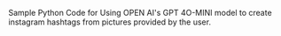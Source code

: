 Sample Python Code for Using OPEN AI's GPT 4O-MINI model to create instagram hashtags from pictures provided by the user.

